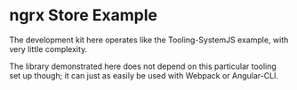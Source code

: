 # ngrx Store Example

The development kit here operates like the Tooling-SystemJS example,
with very little complexity.

The library demonstrated here does not depend on this particular tooling set up though; it can just as easily be used with Webpack or Angular-CLI.

